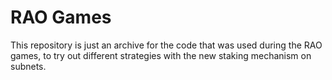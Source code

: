 # RAO Games

This repository is just an archive for the code that was used during the RAO games, to try out different strategies with the new staking mechanism on subnets.
